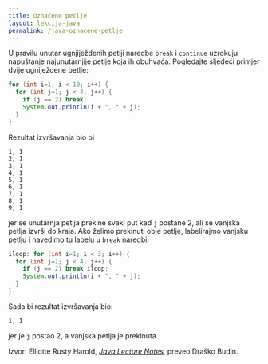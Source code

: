 ```yaml
---
title: Označene petlje
layout: lekcija-java
permalink: /java-oznacene-petlje
---
```


U pravilu unutar ugnjiježdenih petlji naredbe `break` i `continue` uzrokuju napuštanje najunutarnjije petlje koja ih obuhvaća. Pogledajte sljedeći primjer dvije ugniježdene petlje:

```java
for (int i=1; i < 10; i++) {
  for (int j=1; j < 4; j++) {
    if (j == 2) break;
    System.out.println(i + ", " + j);
  }
}
```

Rezultat izvršavanja bio bi

```
1, 1
2, 1
3, 1
4, 1
5, 1
6, 1
7, 1
8, 1
9, 1
```

jer se unutarnja petlja prekine svaki put kad `j` postane 2, ali se vanjska petlja izvrši do kraja. Ako želimo prekinuti obje petlje, labelirajmo vanjsku petlju i navedimo tu labelu u `break` naredbi:

```java
iloop: for (int i=1; i < 3; i++) {
  for (int j=1; j < 4; j++) {
    if (j == 2) break iloop;
    System.out.println(i + ", " + j);
  }
}
```

Sada bi rezultat izvršavanja bio:

```
1, 1
```

jer je `j` postao 2, a vanjska petlja je prekinuta.


Izvor: Elliotte Rusty Harold, *[Java Lecture Notes](//www.cafeaulait.org/course/index.html)*, preveo Draško Budin.
